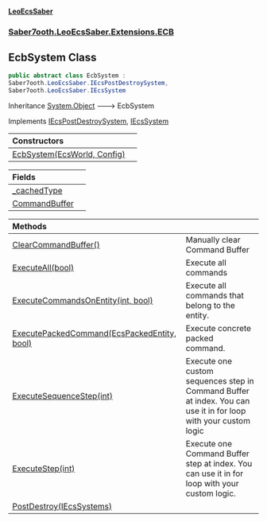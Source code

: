 #### [LeoEcsSaber](index.md 'index')
### [Saber7ooth.LeoEcsSaber.Extensions.ECB](Saber7ooth.LeoEcsSaber.Extensions.ECB.md 'Saber7ooth.LeoEcsSaber.Extensions.ECB')

## EcbSystem Class

```csharp
public abstract class EcbSystem :
Saber7ooth.LeoEcsSaber.IEcsPostDestroySystem,
Saber7ooth.LeoEcsSaber.IEcsSystem
```

Inheritance [System.Object](https://docs.microsoft.com/en-us/dotnet/api/System.Object 'System.Object') &#129106; EcbSystem

Implements [IEcsPostDestroySystem](IEcsPostDestroySystem.md 'Saber7ooth.LeoEcsSaber.IEcsPostDestroySystem'), [IEcsSystem](IEcsSystem.md 'Saber7ooth.LeoEcsSaber.IEcsSystem')

| Constructors | |
| :--- | :--- |
| [EcbSystem(EcsWorld, Config)](EcbSystem.EcbSystem(EcsWorld,Config).md 'Saber7ooth.LeoEcsSaber.Extensions.ECB.EcbSystem.EcbSystem(Saber7ooth.LeoEcsSaber.EcsWorld, Saber7ooth.LeoEcsSaber.EcsWorld.Config)') | |

| Fields | |
| :--- | :--- |
| [_cachedType](EcbSystem._cachedType.md 'Saber7ooth.LeoEcsSaber.Extensions.ECB.EcbSystem._cachedType') | |
| [CommandBuffer](EcbSystem.CommandBuffer.md 'Saber7ooth.LeoEcsSaber.Extensions.ECB.EcbSystem.CommandBuffer') | |

| Methods | |
| :--- | :--- |
| [ClearCommandBuffer()](EcbSystem.ClearCommandBuffer().md 'Saber7ooth.LeoEcsSaber.Extensions.ECB.EcbSystem.ClearCommandBuffer()') | Manually clear Command Buffer |
| [ExecuteAll(bool)](EcbSystem.ExecuteAll(bool).md 'Saber7ooth.LeoEcsSaber.Extensions.ECB.EcbSystem.ExecuteAll(bool)') | Execute all commands |
| [ExecuteCommandsOnEntity(int, bool)](EcbSystem.ExecuteCommandsOnEntity(int,bool).md 'Saber7ooth.LeoEcsSaber.Extensions.ECB.EcbSystem.ExecuteCommandsOnEntity(int, bool)') | Execute all commands that belong to the entity. |
| [ExecutePackedCommand(EcsPackedEntity, bool)](EcbSystem.ExecutePackedCommand(EcsPackedEntity,bool).md 'Saber7ooth.LeoEcsSaber.Extensions.ECB.EcbSystem.ExecutePackedCommand(Saber7ooth.LeoEcsSaber.EcsPackedEntity, bool)') | Execute concrete packed command. |
| [ExecuteSequenceStep(int)](EcbSystem.ExecuteSequenceStep(int).md 'Saber7ooth.LeoEcsSaber.Extensions.ECB.EcbSystem.ExecuteSequenceStep(int)') | Execute one custom sequences step in Command Buffer at index. You can use it in for loop with your custom logic |
| [ExecuteStep(int)](EcbSystem.ExecuteStep(int).md 'Saber7ooth.LeoEcsSaber.Extensions.ECB.EcbSystem.ExecuteStep(int)') | Execute one Command Buffer step at index. You can use it in for loop with your custom logic. |
| [PostDestroy(IEcsSystems)](EcbSystem.PostDestroy(IEcsSystems).md 'Saber7ooth.LeoEcsSaber.Extensions.ECB.EcbSystem.PostDestroy(Saber7ooth.LeoEcsSaber.IEcsSystems)') | |
